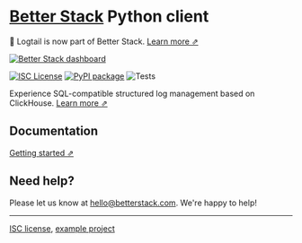 # [Better Stack](https://betterstack.com/logs) Python client

📣 Logtail is now part of Better Stack. [Learn more ⇗](https://betterstack.com/press/introducing-better-stack/)

[![Better Stack dashboard](https://github.com/logtail/logtail-python/assets/10132717/e2a1196b-7924-4abc-9b85-055e17b5d499)](https://betterstack.com/logs)

[![ISC License](https://img.shields.io/badge/license-ISC-ff69b4.svg)](LICENSE.md)
[![PyPI package](https://badge.fury.io/py/logtail-python.svg)](https://badge.fury.io/py/logtail-python)
![Tests](https://github.com/logtail/logtail-python/actions/workflows/main.yml/badge.svg?branch=master)

Experience SQL-compatible structured log management based on ClickHouse. [Learn more ⇗](https://betterstack.com/logs)

## Documentation

[Getting started ⇗](https://betterstack.com/docs/logs/python/)

## Need help?
Please let us know at [hello@betterstack.com](mailto:hello@betterstack.com). We're happy to help!

---

[ISC license](https://github.com/logtail/logtail-python/blob/master/LICENSE.md), [example project](https://github.com/logtail/logtail-python/tree/master/example-project)
